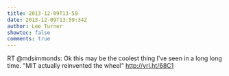 ```yaml
---
title: 2013-12-09T13-59
date: 2013-12-09T13:59:34Z
author: Lee Turner
showtoc: false
comments: true
---
```


RT @mdsimmonds: Ok this may be the coolest thing I've seen in a long long time. "MIT actually reinvented the wheel" http://vrl.ht/68C1

